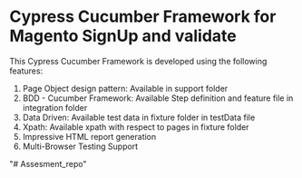 # Cypress Cucumber Framework for Magento SignUp and validate
This Cypress Cucumber Framework is developed using the following features:
1. Page Object design pattern: Available in support folder
2. BDD - Cucumber Framework: Available Step definition and feature file in integration folder
3. Data Driven: Available test data in fixture folder in testData file
4. Xpath:  Available xpath with respect to pages in fixture folder
5. Impressive HTML report generation
6. Multi-Browser Testing Support

                                                                
"# Assesment_repo" 
